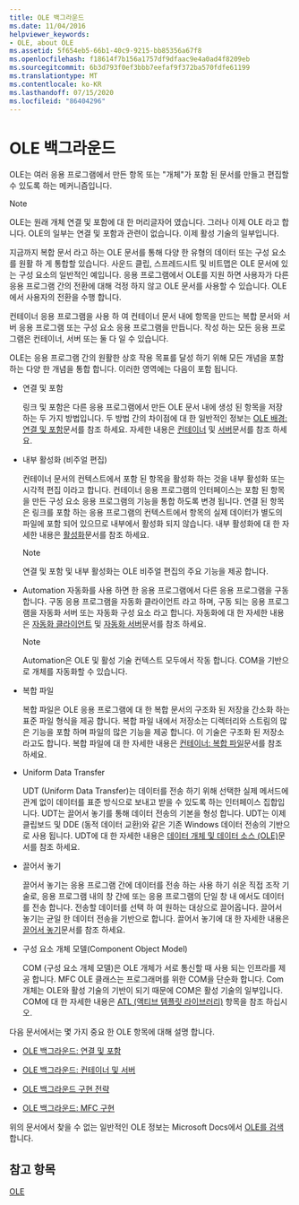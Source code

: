 ```yaml
---
title: OLE 백그라운드
ms.date: 11/04/2016
helpviewer_keywords:
- OLE, about OLE
ms.assetid: 5f654eb5-66b1-40c9-9215-bb85356a67f8
ms.openlocfilehash: f18614f7b156a1757df9dfaac9e4a0ad4f8209eb
ms.sourcegitcommit: 6b3d793f0ef3bbb7eefaf9f372ba570fdfe61199
ms.translationtype: MT
ms.contentlocale: ko-KR
ms.lasthandoff: 07/15/2020
ms.locfileid: "86404296"
---
```

# <a name="ole-background"></a>OLE 백그라운드

OLE는 여러 응용 프로그램에서 만든 항목 또는 "개체"가 포함 된 문서를 만들고 편집할 수 있도록 하는 메커니즘입니다.

> [!NOTE]
> OLE는 원래 개체 연결 및 포함에 대 한 머리글자어 였습니다. 그러나 이제 OLE 라고 합니다. OLE의 일부는 연결 및 포함과 관련이 없습니다. 이제 활성 기술의 일부입니다.

지금까지 복합 문서 라고 하는 OLE 문서를 통해 다양 한 유형의 데이터 또는 구성 요소를 원활 하 게 통합할 있습니다. 사운드 클립, 스프레드시트 및 비트맵은 OLE 문서에 있는 구성 요소의 일반적인 예입니다. 응용 프로그램에서 OLE를 지원 하면 사용자가 다른 응용 프로그램 간의 전환에 대해 걱정 하지 않고 OLE 문서를 사용할 수 있습니다. OLE에서 사용자의 전환을 수행 합니다.

컨테이너 응용 프로그램을 사용 하 여 컨테이너 문서 내에 항목을 만드는 복합 문서와 서버 응용 프로그램 또는 구성 요소 응용 프로그램을 만듭니다. 작성 하는 모든 응용 프로그램은 컨테이너, 서버 또는 둘 다 일 수 있습니다.

OLE는 응용 프로그램 간의 원활한 상호 작용 목표를 달성 하기 위해 모든 개념을 포함 하는 다양 한 개념을 통합 합니다. 이러한 영역에는 다음이 포함 됩니다.

- 연결 및 포함

   링크 및 포함은 다른 응용 프로그램에서 만든 OLE 문서 내에 생성 된 항목을 저장 하는 두 가지 방법입니다. 두 방법 간의 차이점에 대 한 일반적인 정보는 [OLE 배경: 연결 및 포함](ole-background-linking-and-embedding.md)문서를 참조 하세요. 자세한 내용은 [컨테이너](containers.md) 및 [서버](servers.md)문서를 참조 하세요.

- 내부 활성화 (비주얼 편집)

   컨테이너 문서의 컨텍스트에서 포함 된 항목을 활성화 하는 것을 내부 활성화 또는 시각적 편집 이라고 합니다. 컨테이너 응용 프로그램의 인터페이스는 포함 된 항목을 만든 구성 요소 응용 프로그램의 기능을 통합 하도록 변경 됩니다. 연결 된 항목은 링크를 포함 하는 응용 프로그램의 컨텍스트에서 항목의 실제 데이터가 별도의 파일에 포함 되어 있으므로 내부에서 활성화 되지 않습니다. 내부 활성화에 대 한 자세한 내용은 [활성화](activation-cpp.md)문서를 참조 하세요.

   > [!NOTE]
   > 연결 및 포함 및 내부 활성화는 OLE 비주얼 편집의 주요 기능을 제공 합니다.

- Automation 자동화를 사용 하면 한 응용 프로그램에서 다른 응용 프로그램을 구동 합니다. 구동 응용 프로그램을 자동화 클라이언트 라고 하며, 구동 되는 응용 프로그램을 자동화 서버 또는 자동화 구성 요소 라고 합니다. 자동화에 대 한 자세한 내용은 [자동화 클라이언트](automation-clients.md) 및 [자동화 서버](automation-servers.md)문서를 참조 하세요.

   > [!NOTE]
   > Automation은 OLE 및 활성 기술 컨텍스트 모두에서 작동 합니다. COM을 기반으로 개체를 자동화할 수 있습니다.

- 복합 파일

   복합 파일은 OLE 응용 프로그램에 대 한 복합 문서의 구조화 된 저장을 간소화 하는 표준 파일 형식을 제공 합니다. 복합 파일 내에서 저장소는 디렉터리와 스트림의 많은 기능을 포함 하며 파일의 많은 기능을 제공 합니다. 이 기술은 구조화 된 저장소 라고도 합니다. 복합 파일에 대 한 자세한 내용은 [컨테이너: 복합 파일](containers-compound-files.md)문서를 참조 하세요.

- Uniform Data Transfer

   UDT (Uniform Data Transfer)는 데이터를 전송 하기 위해 선택한 실제 메서드에 관계 없이 데이터를 표준 방식으로 보내고 받을 수 있도록 하는 인터페이스 집합입니다. UDT는 끌어서 놓기를 통해 데이터 전송의 기본을 형성 합니다. UDT는 이제 클립보드 및 DDE (동적 데이터 교환)와 같은 기존 Windows 데이터 전송의 기반으로 사용 됩니다. UDT에 대 한 자세한 내용은 [데이터 개체 및 데이터 소스 (OLE)](data-objects-and-data-sources-ole.md)문서를 참조 하세요.

- 끌어서 놓기

   끌어서 놓기는 응용 프로그램 간에 데이터를 전송 하는 사용 하기 쉬운 직접 조작 기술로, 응용 프로그램 내의 창 간에 또는 응용 프로그램의 단일 창 내 에서도 데이터를 전송 합니다. 전송할 데이터를 선택 하 여 원하는 대상으로 끌어옵니다. 끌어서 놓기는 균일 한 데이터 전송을 기반으로 합니다. 끌어서 놓기에 대 한 자세한 내용은 [끌어서 놓기](drag-and-drop-ole.md)문서를 참조 하세요.

- 구성 요소 개체 모델(Component Object Model)

   COM (구성 요소 개체 모델)은 OLE 개체가 서로 통신할 때 사용 되는 인프라를 제공 합니다. MFC OLE 클래스는 프로그래머를 위한 COM을 단순화 합니다. Com 개체는 OLE와 활성 기술의 기반이 되기 때문에 COM은 활성 기술의 일부입니다. COM에 대 한 자세한 내용은 [ATL (액티브 템플릿 라이브러리)](../atl/active-template-library-atl-concepts.md) 항목을 참조 하십시오.

다음 문서에서는 몇 가지 중요 한 OLE 항목에 대해 설명 합니다.

- [OLE 백그라운드: 연결 및 포함](ole-background-linking-and-embedding.md)

- [OLE 백그라운드: 컨테이너 및 서버](ole-background-containers-and-servers.md)

- [OLE 백그라운드 구현 전략](ole-background-implementation-strategies.md)

- [OLE 백그라운드: MFC 구현](ole-background-mfc-implementation.md)

위의 문서에서 찾을 수 없는 일반적인 OLE 정보는 Microsoft Docs에서 [OLE를 검색](https://docs.microsoft.com/search/?terms=ole) 합니다.

## <a name="see-also"></a>참고 항목

[OLE](ole-in-mfc.md)

